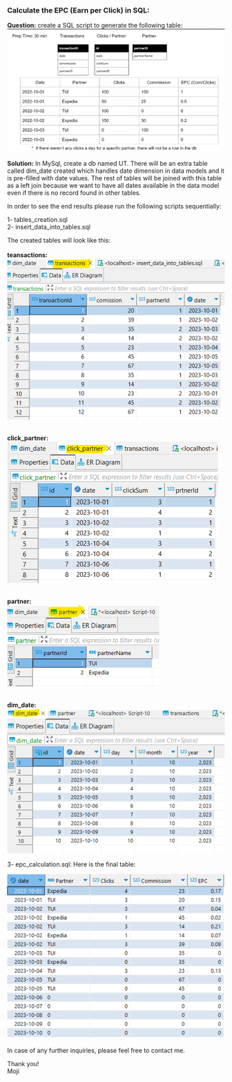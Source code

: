 ### Calculate the EPC (Earn per Click) in SQL:

__Question:__ create a SQL script to generate the following table:
<img src='./screenshots/Screenshot 2023-10-18 134631.png'>


__Solution:__ In MySql, create a db named UT. There will be an extra table called dim_date created which handles date dimension in data models and it is pre-filled with date values. The rest of tables will be joined with this table as a left join because we want to have all dates available in the data model even if there is no record found in other tables.


In order to see the end results please run the following scripts sequentially:

1- tables_creation.sql <br>
2- insert_data_into_tables.sql

The created tables will look like this:<br>
<br>__teansactions:__<br>
<img src='./screenshots/Screenshot 2023-10-18 213315.png'><br> 


<br>__click_partner:__<br>
<img src='./screenshots/Screenshot 2023-10-18 213554.png'><br> 


<br>__partner:__<br>
<img src='./screenshots/Screenshot 2023-10-19 055621.png'><br> 


<br>__dim_date:__<br>
<img src='./screenshots/Screenshot 2023-10-19 055452.png'><br> 

3- epc_calculation.sql:
Here is the final table:

<img src='./screenshots/Screenshot 2023-10-19 054419.png'>



In case of any further inquiries, please feel free to contact me. 


Thank you!<br>
Moji
